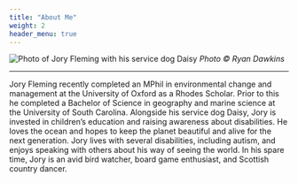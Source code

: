 ```yaml
---
title: "About Me"
weight: 2
header_menu: true
---
```


![Photo of Jory Fleming with his service dog Daisy](images/me.jpg)
*Photo © Ryan Dawkins*

---

Jory Fleming recently completed an MPhil in environmental change and management at the University of Oxford as a Rhodes Scholar. Prior to this he completed a Bachelor of Science in geography and marine science at the University of South Carolina. Alongside his service dog Daisy, Jory is invested in children’s education and raising awareness about disabilities. He loves the ocean and hopes to keep the planet beautiful and alive for the next generation. Jory lives with several disabilities, including autism, and enjoys speaking with others about his way of seeing the world. In his spare time, Jory is an avid bird watcher, board game enthusiast, and Scottish country dancer.

